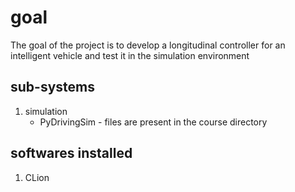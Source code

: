 # goal
The goal of the project is to develop a longitudinal controller for an intelligent vehicle and test it in the simulation environment

## sub-systems
1. simulation
	- PyDrivingSim - files are present in the course directory

## softwares installed
1. CLion
	
